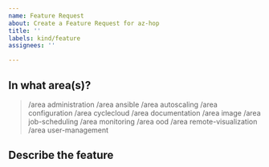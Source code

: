 ```yaml
---
name: Feature Request
about: Create a Feature Request for az-hop
title: ''
labels: kind/feature
assignees: ''

---
```

## In what area(s)?

<!-- Remove the '> ' to select -->

> /area administration
> /area ansible
> /area autoscaling
> /area configuration
> /area cyclecloud
> /area documentation
> /area image
> /area job-scheduling
> /area monitoring
> /area ood
> /area remote-visualization
> /area user-management

## Describe the feature
<!-- Please also discuss possible business value -->

